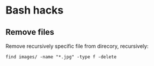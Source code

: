 # Bash hacks

## Remove files

Remove recursively specific file from direcory, recursively:

`find images/ -name "*.jpg" -type f -delete`

